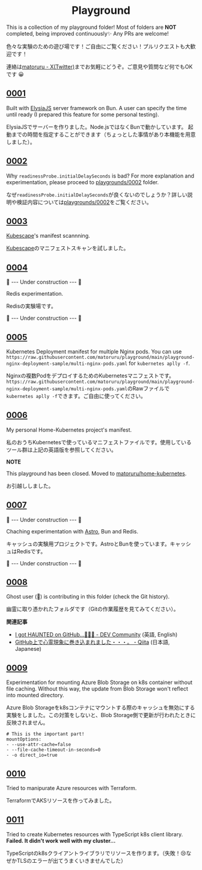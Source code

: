 <h1 align='center'>Playground</h1>

This is a collection of my playground folder! Most of folders are **NOT** completed, being improved continuously✨ Any PRs are welcome!

色々な実験のための遊び場です！ご自由にご覧ください！プルリクエストも大歓迎です！

連絡は[matoruru - X(Twitter)](https://twitter.com/_matoruru)までお気軽にどうぞ。ご意見や質問など何でもOKです 😀

## [0001](/playgrounds/0001)

Built with [ElysiaJS](ElysiaJS) server framework on Bun.
A user can specify the time until ready (I prepared this feature for some personal testing).

ElysiaJSでサーバーを作りました。Node.jsではなくBunで動かしています。
起動までの時間を指定することができます（ちょっとした事情があり本機能を用意しました）。

## [0002](/playgrounds/0002)

Why `readinessProbe.initialDelaySeconds` is bad?
For more explanation and experimentation, please proceed to [playgrounds/0002](/playgrounds/0002) folder.

なぜ`readinessProbe.initialDelaySeconds`が良くないのでしょうか？詳しい説明や検証内容については[playgrounds/0002](/playgrounds/0002)をご覧ください。

## [0003](/playgrounds/0003)

[Kubescape](https://kubescape.io/docs/getting-started/)'s manifest scannning.

[Kubescape](https://kubescape.io/docs/getting-started/)のマニフェストスキャンを試しました。

## [0004](/playgrounds/0004)

🚧 --- Under construction --- 🚧

Redis experimentation.

Redisの実験場です。

🚧 --- Under construction --- 🚧

## [0005](/playgrounds/0005)

Kubernetes Deployment manifest for multiple Nginx pods. You can use `https://raw.githubusercontent.com/matoruru/playground/main/playground-nginx-deployment-sample/multi-nginx-pods.yaml` for `kubernetes aplly -f`.

Nginxの複数PodをデプロイするためのKubernetesマニフェストです。`https://raw.githubusercontent.com/matoruru/playground/main/playground-nginx-deployment-sample/multi-nginx-pods.yaml`のRawファイルで`kubernetes aplly -f`できます。ご自由に使ってください。

## [0006](/playgrounds/0006)

My personal Home-Kubernetes project's manifest.

私のおうちKubernetesで使っているマニフェストファイルです。使用しているツール群は上記の英語版を参照してください。

**NOTE**

This playground has been closed. Moved to [matoruru/home-kubernetes](https://github.com/matoruru/home-kubernetes).

お引越ししました。

## [0007](/playgrounds/0007)

🚧 --- Under construction --- 🚧

Chaching experimentation with [Astro](https://astro.build/), Bun and Redis.

キャッシュの実験用プロジェクトです。AstroとBunを使っています。キャッシュはRedisです。

🚧 --- Under construction --- 🚧

## [0008](/playgrounds/0008)

Ghost user (👻) is contributing in this folder (check the Git history).

幽霊に取り憑かれたフォルダです（Gitの作業履歴を見てみてください）。

**関連記事**

- [I got HAUNTED on GitHub...👻😭👻 - DEV Community](https://dev.to/matoruru/i-got-haunted-on-github-46d9) (英語, English)
- [GitHub上で心霊現象に巻き込まれました・・・。 - Qiita](https://qiita.com/matoruru/items/7a13e7677af1cd4076f3) (日本語, Japanese)

## [0009](/playgrounds/0009)

Experimentation for mounting Azure Blob Storage on k8s container without file caching. Without this way, the update from Blob Storage won't reflect into mounted directory.

Azure Blob Storageをk8sコンテナにマウントする際のキャッシュを無効にする実験をしました。この対策をしないと、Blob Storage側で更新が行われたときに反映されません。

```
# This is the important part!
mountOptions:
- --use-attr-cache=false
- --file-cache-timeout-in-seconds=0
- -o direct_io=true
```

## [0010](/playgrounds/0010)

Tried to manipurate Azure resources with Terraform.

TerraformでAKSリソースを作ってみました。

## [0011](/playgrounds/0011)

Tried to create Kubernetes resources with TypeScript k8s client library. **Failed. It didn't work well with my cluster...**

TypeScriptのk8sクライアントライブラリでリソースを作ります。（失敗！😢なぜかTLSのエラーが出てうまくいきませんでした）
